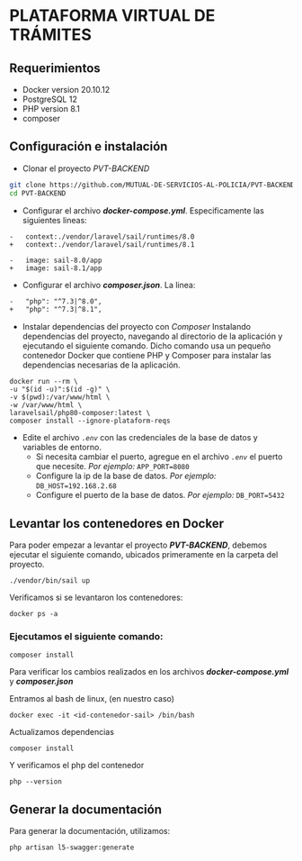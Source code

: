 # PLATAFORMA VIRTUAL DE TRÁMITES

## Requerimientos

- Docker version 20.10.12
- PostgreSQL 12
- PHP version 8.1
- composer

## Configuración e instalación

- Clonar el proyecto *PVT-BACKEND*

```bash
git clone https://github.com/MUTUAL-DE-SERVICIOS-AL-POLICIA/PVT-BACKEND
cd PVT-BACKEND
```

- Configurar el archivo ***docker-compose.yml***. Especificamente las siguientes lineas:

```docker
-   context:./vendor/laravel/sail/runtimes/8.0
+   context:./vendor/laravel/sail/runtimes/8.1

-   image: sail-8.0/app
+   image: sail-8.1/app
```

- Configurar el archivo ***composer.json***. La linea:

```txt
-   "php": "^7.3|^8.0",
+   "php": "^7.3|^8.1",
```

- Instalar dependencias del proyecto con *Composer*
    Instalando dependencias del proyecto, navegando al directorio de la aplicación y ejecutando el siguiente comando. Dicho comando usa un pequeño contenedor Docker que contiene PHP y Composer para instalar las dependencias necesarias de la aplicación.

```docker
docker run --rm \
-u "$(id -u)":$(id -g)" \
-v $(pwd):/var/www/html \
-w /var/www/html \
laravelsail/php80-composer:latest \
composer install --ignore-plataform-reqs
```

- Edite el archivo *`.env`* con las credenciales de la base de datos y variables de entorno.
    - Si necesita cambiar el puerto, agregue en el archivo *`.env`* el puerto que necesite. *Por ejemplo:*
        `APP_PORT=8080`
    - Configure la ip de la base de datos. *Por ejemplo:*
        `DB_HOST=192.168.2.68`
    - Configure el puerto de la base de datos. *Por ejemplo:*
        `DB_PORT=5432`

## Levantar los contenedores en Docker

Para poder empezar a levantar el proyecto ***PVT-BACKEND***, debemos ejecutar el siguiente comando, ubicados primeramente en la carpeta del proyecto.

`./vendor/bin/sail up`

Verificamos si se levantaron los contenedores:

`docker ps -a`

### Ejecutamos el siguiente comando:

`composer install`

Para verificar los cambios realizados en los archivos ***docker-compose.yml*** y ***composer.json***

Entramos al bash de linux, (en nuestro caso)

`docker exec -it <id-contenedor-sail> /bin/bash`

Actualizamos dependencias

`composer install`

Y verificamos el php del contenedor

`php --version`

## Generar la documentación
Para generar la documentación, utilizamos:

`php artisan l5-swagger:generate`